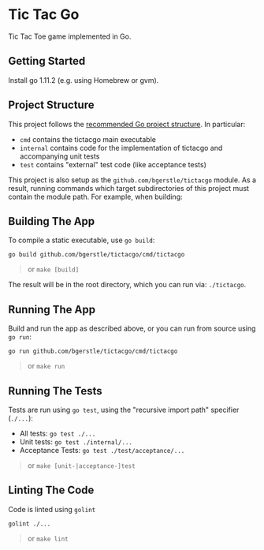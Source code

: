# Tic Tac Go
Tic Tac Toe game implemented in Go.

## Getting Started
Install go 1.11.2 (e.g. using Homebrew or gvm).

## Project Structure
This project follows the [recommended Go project structure](https://github.com/golang-standards/project-layout). In particular:

- `cmd` contains the tictacgo main executable
- `internal` contains code for the implementation of tictacgo and accompanying unit tests
- `test` contains "external" test code (like acceptance tests)

This project is also setup as the `github.com/bgerstle/tictacgo` module. As a result, running commands which target subdirectories of this project must contain the module path. For example, when building:

## Building The App
To compile a static executable, use `go build`:

``` shell
go build github.com/bgerstle/tictacgo/cmd/tictacgo
```

> or `make [build]`

The result will be in the root directory, which you can run via: `./tictacgo`.

## Running The App
Build and run the app as described above, or you can run from source using `go run`:

``` shell
go run github.com/bgerstle/tictacgo/cmd/tictacgo
```

> or `make run`

## Running The Tests
Tests are run using `go test`, using the "recursive import path" specifier (`./...`):

- All tests: `go test ./...`
- Unit tests: `go test ./internal/...`
- Acceptance Tests: `go test ./test/acceptance/...`

> or `make [unit-|acceptance-]test`

## Linting The Code
Code is linted using `golint`

``` shell
golint ./...
```

> or `make lint`